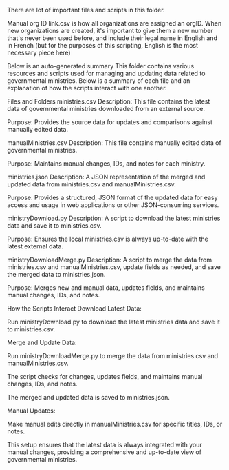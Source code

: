There are lot of important files and scripts in this folder. 

Manual org ID link.csv is how all organizations are assigned an orgID. When new organizations are created, it's important to give them a new number that's never been used before, and include their legal name in English and in French (but for the purposes of this scripting, English is the most necessary piece here)

Below is an auto-generated summary
This folder contains various resources and scripts used for managing and updating data related to governmental ministries. Below is a summary of each file and an explanation of how the scripts interact with one another.

Files and Folders
ministries.csv
Description: This file contains the latest data of governmental ministries downloaded from an external source.

Purpose: Provides the source data for updates and comparisons against manually edited data.

manualMinistries.csv
Description: This file contains manually edited data of governmental ministries.

Purpose: Maintains manual changes, IDs, and notes for each ministry.

ministries.json
Description: A JSON representation of the merged and updated data from ministries.csv and manualMinistries.csv.

Purpose: Provides a structured, JSON format of the updated data for easy access and usage in web applications or other JSON-consuming services.

ministryDownload.py
Description: A script to download the latest ministries data and save it to ministries.csv.

Purpose: Ensures the local ministries.csv is always up-to-date with the latest external data.

ministryDownloadMerge.py
Description: A script to merge the data from ministries.csv and manualMinistries.csv, update fields as needed, and save the merged data to ministries.json.

Purpose: Merges new and manual data, updates fields, and maintains manual changes, IDs, and notes.

How the Scripts Interact
Download Latest Data:

Run ministryDownload.py to download the latest ministries data and save it to ministries.csv.

Merge and Update Data:

Run ministryDownloadMerge.py to merge the data from ministries.csv and manualMinistries.csv.

The script checks for changes, updates fields, and maintains manual changes, IDs, and notes.

The merged and updated data is saved to ministries.json.

Manual Updates:

Make manual edits directly in manualMinistries.csv for specific titles, IDs, or notes.

This setup ensures that the latest data is always integrated with your manual changes, providing a comprehensive and up-to-date view of governmental ministries.